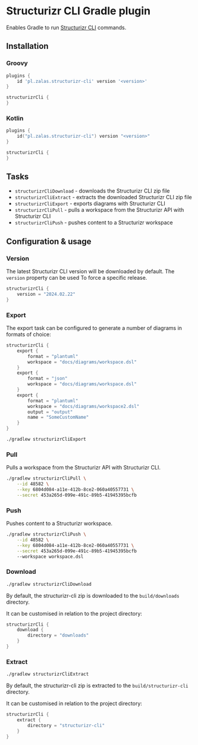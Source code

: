 # Structurizr CLI Gradle plugin

Enables Gradle to run [Structurizr CLI](https://github.com/structurizr/cli) commands.

## Installation

### Groovy

```groovy
plugins {
    id 'pl.zalas.structurizr-cli' version '<version>'
}

structurizrCli {
}
```

### Kotlin

```kotlin
plugins {
    id("pl.zalas.structurizr-cli") version "<version>"
}

structurizrCli {
}
```

## Tasks

* `structurizrCliDownload` - downloads the Structurizr CLI zip file
* `structurizrCliExtract` - extracts the downloaded Structurizr CLI zip file
* `structurizrCliExport` - exports diagrams with Structurizr CLI
* `structurizrCliPull` - pulls a workspace from the Structurizr API with Structurizr CLI
* `structurizrCliPush` - pushes content to a Structurizr workspace

## Configuration & usage

### Version

The latest Structurizr CLI version will be downloaded by default.
The `version` property can be used To force a specific release.

```kotlin
structurizrCli {
    version = "2024.02.22"
}
```

### Export

The export task can be configured to generate a number of diagrams in formats of choice:

```kotlin
structurizrCli {
    export {
        format = "plantuml"
        workspace = "docs/diagrams/workspace.dsl"
    }
    export {
        format = "json"
        workspace = "docs/diagrams/workspace.dsl"
    }
    export {
        format = "plantuml"
        workspace = "docs/diagrams/workspace2.dsl"
        output = "output"
        name = "SomeCustomName"
    }
}
```

```bash
./gradlew structurizrCliExport
```

### Pull

Pulls a workspace from the Structurizr API with Structurizr CLI.

```bash
./gradlew structurizrCliPull \
    --id 48582 \
    --key 6804d084-a11e-412b-8ce2-060a40557731 \
    --secret 453a265d-099e-491c-89b5-41945395bcfb
```

### Push

Pushes content to a Structurizr workspace.

```bash
./gradlew structurizrCliPush \
    --id 48582 \
    --key 6804d084-a11e-412b-8ce2-060a40557731 \
    --secret 453a265d-099e-491c-89b5-41945395bcfb
    --workspace workspace.dsl
```

### Download

```bash
./gradlew structurizrCliDownload
```

By default, the structurizr-cli zip is downloaded to the `build/downloads` directory.

It can be customised in relation to the project directory:

```kotlin
structurizrCli {
    download {
        directory = "downloads"
    }
}
```

### Extract

```bash
./gradlew structurizrCliExtract
```

By default, the structurizr-cli zip is extracted to the `build/structurizr-cli` directory.

It can be customised in relation to the project directory:

```kotlin
structurizrCli {
    extract {
        directory = "structurizr-cli"
    }
}
```
